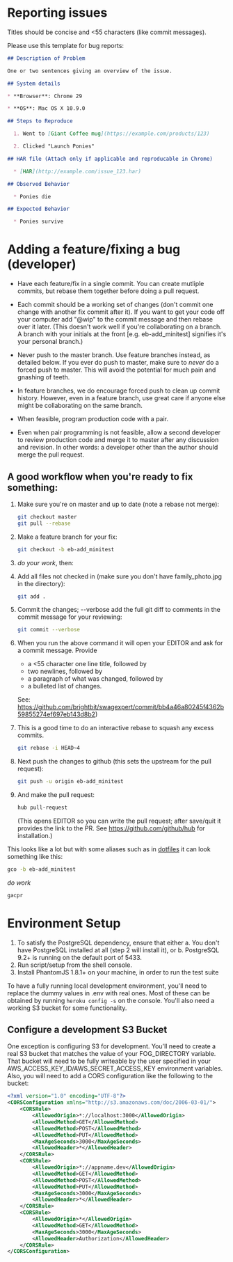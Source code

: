 # Reporting issues

Titles should be concise and <55 characters (like commit messages).

Please use this template for bug reports:

```markdown
## Description of Problem

One or two sentences giving an overview of the issue.

## System details

* **Browser**: Chrome 29

* **OS**: Mac OS X 10.9.0

## Steps to Reproduce

  1. Went to [Giant Coffee mug](https://example.com/products/123)

  2. Clicked "Launch Ponies"

## HAR file (Attach only if applicable and reproducable in Chrome)

  * [HAR](http://example.com/issue_123.har)

## Observed Behavior

  * Ponies die

## Expected Behavior

  * Ponies survive
```

# Adding a feature/fixing a bug (developer)

* Have each feature/fix in a single commit. You can create mutliple
  commits, but rebase them together before doing a pull request.

* Each commit should be a working set of changes (don't commit one change with
  another fix commit after it). If you want to get your code off your computer
  add "@wip" to the commit message and then rebase over it later. (This doesn't
  work well if you're collaborating on a branch. A branch with your initials at
  the front [e.g. eb-add_minitest] signifies it's your personal branch.)

* Never push to the master branch. Use feature branches instead, as detailed below.
  If you ever do push to master, make sure to *never* do a forced push to master.
  This will avoid the potential for much pain and gnashing of teeth.

* In feature branches, we do encourage forced push to clean up commit history.
  However, even in a feature branch, use great care if anyone else might be
  collaborating on the same branch.

* When feasible, program production code with a pair.

* Even when pair programming is not feasible, allow a second developer to review
  production code and merge it to master after any discussion and revision. In
  other words: a developer other than the author should merge the pull request.

## A good workflow when you're ready to fix something:

1. Make sure you're on master and up to date (note a rebase not merge):

   ```bash
   git checkout master
   git pull --rebase
   ```

2. Make a feature branch for your fix:

   ```bash
   git checkout -b eb-add_minitest
   ```

3. *do your work*, then:

4. Add all files not checked in (make sure you don't have family_photo.jpg in the
   directory):

   ```bash
   git add .
   ```

5. Commit the changes; --verbose add the full git diff to comments in the commit
   message for your reviewing:

   ```bash
   git commit --verbose
   ```

6. When you run the above command it will open your EDITOR and ask for a commit
   message. Provide
   * a <55 character one line title, followed by
   * two newlines, followed by
   * a paragraph of what was changed, followed by
   * a bulleted list of changes.

   See: https://github.com/brightbit/swagexpert/commit/bb4a46a80245f4362b59855274ef697eb143d8b2)

7. This is a good time to do an interactive rebase to squash any excess commits.

   ```bash
   git rebase -i HEAD~4
   ```

8. Next push the changes to github (this sets the upstream for the pull request):

   ```bash
   git push -u origin eb-add_minitest
   ```

9. And make the pull request:

   ```bash
   hub pull-request
   ```

   (This opens EDITOR so you can write the pull request; after save/quit it
   provides the link to the PR. See https://github.com/github/hub for installation.)

This looks like a lot but with some aliases such as in [dotfiles](http://github.com/ericboehs/dotfiles)
it can look something like this:

```bash
gco -b eb-add_minitest
```
*do work*

```bash
gacpr
```

# Environment Setup

1. To satisfy the PostgreSQL dependency, ensure that either
   a. You don't have PostgreSQL installed at all (step 2 will install it), or
   b. PostgreSQL 9.2+ is running on the default port of 5433.
2. Run script/setup from the shell console.
3. Install PhantomJS 1.8.1+ on your machine, in order to run the test suite

To have a fully running local development environment, you'll need to replace the dummy values in .env with real ones.
Most of these can be obtained by running `heroku config -s` on the console. You'll also need a working S3 bucket for some functionality.

## Configure a development S3 Bucket

One exception is configuring S3 for development. You'll need to create a real S3 bucket that matches the value of your
FOG_DIRECTORY variable. That bucket will need to be fully writeable by the user specified in your
AWS_ACCESS_KEY_ID/AWS_SECRET_ACCESS_KEY environment variables. Also, you will need to add a CORS configuration like the
following to the bucket:

```xml
<?xml version="1.0" encoding="UTF-8"?>
<CORSConfiguration xmlns="http://s3.amazonaws.com/doc/2006-03-01/">
    <CORSRule>
        <AllowedOrigin>*://localhost:3000</AllowedOrigin>
        <AllowedMethod>GET</AllowedMethod>
        <AllowedMethod>POST</AllowedMethod>
        <AllowedMethod>PUT</AllowedMethod>
        <MaxAgeSeconds>3000</MaxAgeSeconds>
        <AllowedHeader>*</AllowedHeader>
    </CORSRule>
    <CORSRule>
        <AllowedOrigin>*://appname.dev</AllowedOrigin>
        <AllowedMethod>GET</AllowedMethod>
        <AllowedMethod>POST</AllowedMethod>
        <AllowedMethod>PUT</AllowedMethod>
        <MaxAgeSeconds>3000</MaxAgeSeconds>
        <AllowedHeader>*</AllowedHeader>
    </CORSRule>
    <CORSRule>
        <AllowedOrigin>*</AllowedOrigin>
        <AllowedMethod>GET</AllowedMethod>
        <MaxAgeSeconds>3000</MaxAgeSeconds>
        <AllowedHeader>Authorization</AllowedHeader>
    </CORSRule>
</CORSConfiguration>
```
